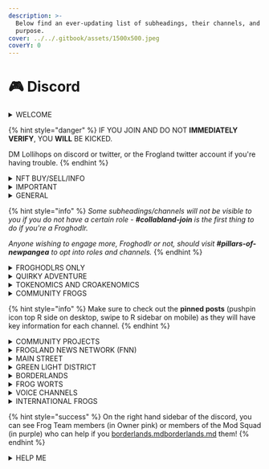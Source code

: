 ```yaml
---
description: >-
  Below find an ever-updating list of subheadings, their channels, and their
  purpose.
cover: ../../.gitbook/assets/1500x500.jpeg
coverY: 0
---
```


# 🎮 Discord

<details>

<summary>WELCOME</summary>

#### **Channels**

**#step1-verify** - Complete the CAPTCHA to prove you're not a bot.

**#step2-rules** - Read and accept the rules of the Frogland community and discord.

**#step3-security -** Read and accept our security recommendations and liability waiver.

**#collabland-join -** Connect your wallet to verify your Froghodlr status.

#### **Purpose**

Granting entry into the discord with proof you're not a bot or a troll, and that you either are a frog, have a frog, or want frogs.

</details>

{% hint style="danger" %}
IF YOU JOIN AND DO NOT **IMMEDIATELY VERIFY**, YOU **WILL** BE KICKED.

DM Lollihops on discord or twitter, or the Frogland twitter account if you're having trouble.
{% endhint %}

<details>

<summary>NFT BUY/SELL/INFO</summary>

#### **Channels**

_**#**_**frog-nft-market** - A twitter sales bot, listing bot, a sales bot, and sales discussion.

**#frog-rarity -** A rarity checker bot lives here.

#### Purpose

Notorious Frog NFT buying, selling, trading, floor prices, and rarity.

</details>

<details>

<summary>IMPORTANT</summary>

#### **Channels**

**#announcements -** All official Frogland and Team announcements

**#getting-started** - A new Froghodlrs Guide, created by Donkey Frog

**#team-and-faq** - Founder and team bios, contact info, and FAQ

**#official-links** - All official and verified links

**#events-calendar** - The IRL and digital calendar of events in Frogland

**#frogland-media** - Video content of the Frog Team or Frogland

**#twitter-raid** - Twitter bot lives here, plus community posts for raids

#### **Purpose**

All official news, links, and information about the Notorious Frogs and the Frog Team.

</details>

<details>

<summary>GENERAL</summary>

#### **Channels**

**#pillars-of-newpangea** - the location of all opt in roles to open more channels.

**#frogland-general** - the general chat for all curious about Frogland.

**#gutterville** - the general chat for the Gutter Cat Gang and discussion of Gutterville.

**#island-of-osseous** - the general chat for the Wicked Craniums and discussion of the Island of Osseous.

#### **Purpose**

General community chat about each of the four original districts, opt in roles, and current events channels.

</details>

{% hint style="info" %}
_Some subheadings/channels will not be visible to you if you do not have a certain role - **#collabland-join** is the first thing to do if you're a Froghodlr._

_Anyone wishing to engage more, Froghodlr or not, should visit **#pillars-of-newpangea** to opt into roles and channels._
{% endhint %}

<details>

<summary>FROGHODLRS ONLY</summary>

#### **Channels**

**#sneak-peek** - NewPangea and Frogland metaverse sneak peeks

**#voting-and-polls** - Internal community votes

**#AL-collab-opps** - Allow list or collab opportunities for hodlrs.

**#aaaaaaaaaa** - Verified Froghodlr chat. AAAAAAAAAAAAAAAA

**#ringleader** - Verified Ringleader chat.

**#boss** - Verified Boss chat.

**#don** - Verified Don chat.

**#guardians**- Verified Guardian chat.

**#battlefly-frogs** - Verified Battlefly chat.

#### **Purpose**

Hodlr private channels, released metaverse content and froghodlrs with Battleflies.

</details>

<details>

<summary>QUIRKY ADVENTURE</summary>

#### Channels

**#directory -** Channel descriptions for the 'in the metaverse' channels/locations.

**#FRPG-announcements -** Announcements pertaining to the FRPG.

**#FRPG-gameplay -** Gameplay records and location for the FRPG.

**#FRPG-chat -** Chat pertaining to the FRPG.

**#misc-ideas -** Any ideas that don't seem to have a home in other channels.

**#newpangea-architects -** Calling all devs, coders, and 3D modelers! This is your channel.

**#frogland-map -** All discussion, ideation, and creation pertaining to the Frogland map.

**#gameplay -** All discussion, ideation, and creation pertaining to the metaverse gameplay mechanics.

**#mini-games -** All discussion, ideation, and creation pertaining to metaverse mini-games.

**#frog-beliefs -** All discussion, ideation, and creation pertaining to the many varied beliefs of the Notorious Frogs.

#### **Purpose**

Everything pertaining to the _Adventure in a Quirky World_ pillar of the metaverse.

</details>

<details>

<summary>TOKENOMICS AND CROAKENOMICS</summary>

#### Channels

**#developers -** Any developer, software engineer, or coder discussions or ideas.

**#crypto-chat -** All discussions pertaining to cryptocurrencies.

**#croakenomics -** Ideas and discussions about the economy in Frogland.

**#utility -** Discussions, ideas, and suggestions for potential utility.

**#in-game-items -** Ideation and discussion about in game items.

**#lilypads -** Ideas and chat about lilyPADs use, design, and layout go here.

**#non-pad-land -** Ideas and chat about non-PAD land go here.

**#conservation -** A channel dedicated to the environment and what we can do better.

**#planning-commission -** Ideas and suggestions on the Planning Commission game mechanic.

#### Purpose

Everything pertaining to the _Tokenomics_ pillar of the metaverse.

</details>

<details>

<summary>COMMUNITY FROGS</summary>

#### Channels

**#frog-follow-frog -** Connecting with other frogs on Twitter.

**#shill-&-toad-ya-so -** The place to shill other projects.

**#the-arts-district -** Individual artists or galleries display their work here.

**#deribbitives -** Notorious Frog deribbitives (both minted and unminted) are shown off here.

**#want-to-help -** Want to contribute? This is the place!

#### Purpose

Everything pertaining to the _Community Generated and Driven_ pillar of the metaverse.

</details>

{% hint style="info" %}
Make sure to check out the **pinned posts** (pushpin icon top R side on desktop, swipe to R sidebar on mobile) as they will have key information for each channel.
{% endhint %}

<details>

<summary>COMMUNITY PROJECTS</summary>

#### Channels

**#alpha-investigations -** Role gaited (currently) channel for investigations into potential collabs.

**#frogland-mixtape -** Channel for all discussions about the Frogland mixtape.

**#sapo-studios-chat -** Text chat channel for all discussions about Sapo Studios.

**#seed-trees -** Channel for all discussions about the Seed Trees NFT project.

#### Purpose

Projects that stem from Froghodlrs and using the launchpad of the Frogland environment and community.

</details>

<details>

<summary>FROGLAND NEWS NETWORK (FNN)</summary>

#### Channels

**#message-board -** All fillable forms, both in game or out.

**#lore -** Official lore, concept art, and more!

**#the-daily-splat -** The most notorious tabloid in town, this community written news source is where you'll find all the latest hoppenings.

**#khop-radio -** KHOP radio station: location of all recorded Frogland content, IRL, RPG, and music!

**#fbi-flyls -** The public source of Frogland Bureau of Instigations official files, leaks, and sources we swore we would never disclose.

**#hyype-minted-lore -** Linked to they Hyype platform, here you can keep up on all the community generated lore for each of their Notorious Frogs!!

#### Purpose

Concept art repository and feedback, alongside community collaboration of cannon and externally facing media for the hoppenings in the metaverse. Also all fillable forms for NewPangea or other Notorious deeds and lore written onto the Notorious Frogs from the [Hyype](https://www.hyy.pe) platform.

</details>

<details>

<summary>MAIN STREET</summary>

#### Channels

**#the-dragonfly -** The DragonFly Social Club, the hottest, most fly-brow place in town.

**#town-square -** A communal area in the center of Frogland where rumors fly and whispers grow.

**#the-gardens -** Botanical gardens located near the Town Square, said to house the local $cf ring.

\#**kings-avenue -** A street in Frogland near Too Many Zooz Bar.

**#zooz-bar -** A bar on Main Street ran by and featuring the musical talent, Too Many Zooz.

**#Zooz-Main-Stage -** Voice channel where the tunes of Too Many Zooz can be heard day or night.

#### Purpose

The main drag in Frogland with some typical central venues and a couple secret speakeasys. Best for chatting with fellow frogs, or enjoying a Hoptini or two!

</details>

<details>

<summary>GREEN LIGHT DISTRICT</summary>

#### Channels

**#murky-waters -** The local dive bar…good food, good drinks, bad decor, disribbitutable types.

**#casino -** What is more notorious than gambling away your life savings in discord frogdollars?

**#under-construction -** A construction site on the Main Street in Frogland.

**#rabbit-hole -** The infamous drug den in the heart of the Green Light district.

**#speakeasy Voice Chat -** A local watering hole voice channel for community members to chat.

#### Purpose

The shadier side of town, this is where notorious activities happen with reckless abandon. Enjoy a game of black jack or a Stormy Waters at some of the seedier joints in Frogland.

</details>

<details>

<summary>BORDERLANDS</summary>

#### Channels

**#stash-house -** Where all the gangs of Frogland meet in their own private rooms.

**#openpond** - The location of all black market dealings within Frogland.

**#stables -** A place to feed and care for the animals legally or illegally racing around Frogland.

#### Purpose

The slums on the outskirts of Frogland before you get to Gutterville where gangs meet up, the black (secondary) market runs rampant, and animal racing takes place.

</details>

<details>

<summary>FROG WORTS</summary>

#### Channels

**#the-hexagon -** The main pub in Frog Worts for witches, warlocks, and all frogs interested in the arcane to gather and whisper about the mysterious workings of the world, and how it is so.

**#spirits-and-elixirs -** 'Spirits and Elixirs' is the apothecary and dispensary for all of your potion-making, spellcasting, herb having needs.

**#smoke-and-mirrors -** Smoke & Mirrors' Emporium of Arcane Wonders and Fantastical Oddities is the gathering place for those interested in expanding their skills of Illusion, Conjuring, and Enchanting.

**#the-armory -** The Armory is where the noble frogs interested in the magics of protection and offensive magic come to train and improve their skills in Abjuration and Evocation.

**#the-crucible -** Where all those interested in the fascinating science of Alchemy come to study and learn more of their craft.

**#soothsayers-spire -** The Soothsayer's Spire is the highest point of the cathedral that the Alchemist Syndicate inhabits. They say an oracle resides here…

**#crypt-of-spirits -** A location deep in the woods, rumored to be haunted by the dead...or mostly dead.

#### Purpose

Locations brimming with magic and arcane activities in Frogland.

</details>

<details>

<summary>VOICE CHANNELS</summary>

#### Channels

**#lilypad-lounge-chat -** Text channel for discussions during talks in the Lilypad Lounge.

**#Lilypad-Lounge Voice Chat -** Voice channel for general chats or with the Frog Team.

**#Sapo-Studios Stage -** Location of all Sapo Studio's Scratch Track Saturdays.

**#Sapo-Studios-collabs -** Channel available for live collaborations in the background of the live broadcast.

**#FTV Stage -** Location of Frog Tank and other community hosted shows or AMAs.

#### Purpose

All of the stages and voice channels for audio events in the Frogland discord.

</details>

<details>

<summary>INTERNATIONAL FROGS</summary>

#### Channels

**#spanish-announcements -** Anuncios oficiales traducidos del Frog Team.

**#spanish-frogs -** El chat general para discusiones de Frogland en este idioma.

**#french-announcements -** Annonces officielles traduites de l'équipe Frog.

**#french-frogs -** Le chat général pour les discussions Frogland dans cette langue.

**#japanese-announcements -** カエルチームからの公式の翻訳された発表。

**#japanese-frogs -** この言語でのFroglandディスカッションの一般的なチャット。

**#chinese-announcements -** Frog Team 官方翻譯的公告。

**#chinese-frogs -** 用這種語言進行 Frogland 討論的一般聊天。

**#german-announcements -** Offiziell übersetzte Ankündigungen vom Frog Team.

**#german-frogs -** Der allgemeine Chat für Frogland-Diskussionen in dieser Sprache.

#### Purpose

The announcements channels auto-populate with translated versions for each language from the main announcements channel. There is also a translator bot that lives in these and all channels for ease of international communications.

</details>

{% hint style="success" %}
On the right hand sidebar of the discord, you can see Frog Team members (in Owner pink) or members of the Mod Squad (in purple) who can help if you [borderlands.md](../../frogland/neighborhoods/borderlands.md "mention")[borderlands.md](../../frogland/neighborhoods/borderlands.md "mention") them!
{% endhint %}

<details>

<summary>HELP ME</summary>

#### Channels

**#report-scams -** A place to report current scams, scammers, or check safety information in the pinned messages.

**#stolen-frogs -** Frogs that have been confirmed stolen by the Frog Team.

**#help-and-questions -** Ask any questions you may have!

**#unclaimed-names -** Name suggestions are found in the pinned posts.

#### Purpose

Help and answers for Frogland and NewPangea in the discord or out!

</details>
